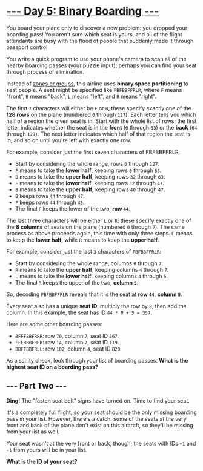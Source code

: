 # [--- Day 5: Binary Boarding ---](https://adventofcode.com/2020/day/5)

You board your plane only to discover a new problem: you dropped your boarding pass! You aren't sure which seat is yours, and all of the flight attendants are busy with the flood of people that suddenly made it through passport control.

You write a quick program to use your phone's camera to scan all of the nearby boarding passes (your puzzle input); perhaps you can find your seat through process of elimination.

Instead of [zones or groups](https://www.youtube.com/watch?v=oAHbLRjF0vo), this airline uses **binary space partitioning** to seat people. A seat might be specified like ``FBFBBFFRLR``, where ``F`` means "front", ``B`` means "back", ``L`` means "left", and ``R`` means "right".

The first ``7`` characters will either be ``F`` or ``B``; these specify exactly one of the **128 rows** on the plane (numbered ``0`` through ``127``). Each letter tells you which half of a region the given seat is in. Start with the whole list of rows; the first letter indicates whether the seat is in the **front** (``0`` through ``63``) or the **back** (``64`` through ``127``). The next letter indicates which half of that region the seat is in, and so on until you're left with exactly one row.

For example, consider just the first seven characters of FBFBBFFRLR:

- Start by considering the whole range, rows ``0`` through ``127``.
- ``F`` means to take the **lower half**, keeping rows ``0`` through ``63``.
- ``B`` means to take the **upper half**, keeping rows ``32`` through ``63``.
- ``F`` means to take the **lower half**, keeping rows ``32`` through ``47``.
- ``B`` means to take the **upper half**, keeping rows ``40`` through ``47``.
- ``B`` keeps rows ``44`` through ``47``.
- ``F`` keeps rows ``44`` through ``45``.
- The final ``F`` keeps the lower of the two, **row ``44``**.

The last three characters will be either ``L`` or ``R``; these specify exactly one of the **8 columns** of seats on the plane (numbered ``0`` through ``7``). The same process as above proceeds again, this time with only three steps. ``L`` means to keep the **lower half**, while ``R`` means to keep the **upper half**.

For example, consider just the last ``3`` characters of ``FBFBBFFRLR``:

- Start by considering the whole range, columns ``0`` through ``7``.
- ``R`` means to take the **upper half**, keeping columns ``4`` through ``7``.
- ``L`` means to take the **lower half**, keeping columns ``4`` through ``5``.
- The final ``R`` keeps the upper of the two, **column ``5``**.

So, decoding ``FBFBBFFRLR`` reveals that it is the seat at **row ``44``**, **column ``5``**.

Every seat also has a unique **seat ID**: multiply the row by ``8``, then add the column. In this example, the seat has ID ``44 * 8 + 5 = 357``.

Here are some other boarding passes:

- ``BFFFBBFRRR``: row ``70``, column ``7``, seat ID ``567``.
- ``FFFBBBFRRR``: row ``14``, column ``7``, seat ID ``119``.
- ``BBFFBBFRLL``: row ``102``, column ``4``, seat ID ``820``.

As a sanity check, look through your list of boarding passes. **What is the highest seat ID on a boarding pass?**

## --- Part Two ---

**Ding!** The "fasten seat belt" signs have turned on. Time to find your seat.

It's a completely full flight, so your seat should be the only missing boarding pass in your list. However, there's a catch: some of the seats at the very front and back of the plane don't exist on this aircraft, so they'll be missing from your list as well.

Your seat wasn't at the very front or back, though; the seats with IDs ``+1`` and ``-1`` from yours will be in your list.

**What is the ID of your seat?**
